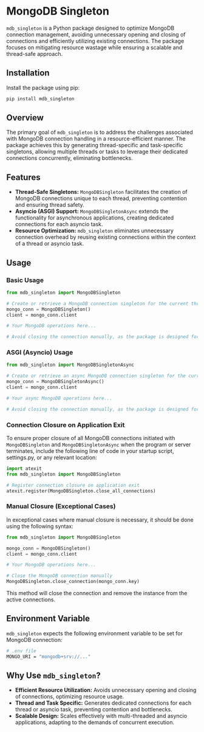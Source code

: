 # MongoDB Singleton

`mdb_singleton` is a Python package designed to optimize MongoDB connection management, avoiding unnecessary opening and closing of connections and efficiently utilizing existing connections. The package focuses on mitigating resource wastage while ensuring a scalable and thread-safe approach.

## Installation

Install the package using pip:

```bash
pip install mdb_singleton
```

## Overview

The primary goal of `mdb_singleton` is to address the challenges associated with MongoDB connection handling in a resource-efficient manner. The package achieves this by generating thread-specific and task-specific singletons, allowing multiple threads or tasks to leverage their dedicated connections concurrently, eliminating bottlenecks.

## Features

- **Thread-Safe Singletons:** `MongoDBSingleton` facilitates the creation of MongoDB connections unique to each thread, preventing contention and ensuring thread safety.
- **Asyncio (ASGI) Support:** `MongoDBSingletonAsync` extends the functionality for asynchronous applications, creating dedicated connections for each asyncio task.
- **Resource Optimization:** `mdb_singleton` eliminates unnecessary connection overhead by reusing existing connections within the context of a thread or asyncio task.

## Usage

### Basic Usage

```python
from mdb_singleton import MongoDBSingleton

# Create or retrieve a MongoDB connection singleton for the current thread
mongo_conn = MongoDBSingleton()
client = mongo_conn.client

# Your MongoDB operations here...

# Avoid closing the connection manually, as the package is designed for reuse.
```

### ASGI (Asyncio) Usage

```python
from mdb_singleton import MongoDBSingletonAsync

# Create or retrieve an async MongoDB connection singleton for the current asyncio task
mongo_conn = MongoDBSingletonAsync()
client = mongo_conn.client

# Your async MongoDB operations here...

# Avoid closing the connection manually, as the package is designed for reuse.
```

### Connection Closure on Application Exit

To ensure proper closure of all MongoDB connections initiated with `MongoDBSingleton` and `MongoDBSingletonAsync` when the program or server terminates, include the following line of code in your startup script, settings.py, or any relevant location:

```python
import atexit
from mdb_singleton import MongoDBSingleton

# Register connection closure on application exit
atexit.register(MongoDBSingleton.close_all_connections)
```

### Manual Closure (Exceptional Cases)

In exceptional cases where manual closure is necessary, it should be done using the following syntax:

```python
from mdb_singleton import MongoDBSingleton

mongo_conn = MongoDBSingleton()
client = mongo_conn.client

# Your MongoDB operations here...

# Close the MongoDB connection manually
MongoDBSingleton.close_connection(mongo_conn.key)
```

This method will close the connection and remove the instance from the active connections.

## Environment Variable

`mdb_singleton` expects the following environment variable to be set for MongoDB connection:

```bash
# .env file
MONGO_URI = "mongodb+srv://..."

```

## Why Use `mdb_singleton`?

- **Efficient Resource Utilization:** Avoids unnecessary opening and closing of connections, optimizing resource usage.
- **Thread and Task Specific:** Generates dedicated connections for each thread or asyncio task, preventing contention and bottlenecks.
- **Scalable Design:** Scales effectively with multi-threaded and asyncio applications, adapting to the demands of concurrent execution.